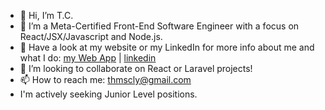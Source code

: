- 👋 Hi, I’m T.C.
- 👀 I’m a Meta-Certified Front-End Software Engineer with a focus on React/JSX/Javascript and Node.js.
- 🌱 Have a look at my website or my LinkedIn for more info about me and what I do: [my Web App](https://tccox-thmscly.vercel.app/) | [linkedin](https://www.linkedin.com/in/thomas-tc-cox/)
- 💞️ I’m looking to collaborate on React or Laravel projects!
- 📫 How to reach me: thmscly@gmail.com
- I'm actively seeking Junior Level positions.

<!---
thmscly/thmscly is a ✨ special ✨ repository because its `README.md` (this file) appears on your GitHub profile.
You can click the Preview link to take a look at your changes.
--->

<!---
Pull request test
--->
